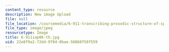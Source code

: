 ```yaml
---
content_type: resource
description: New image Upload
file: null
file_location: /coursemedia/6-911-transcribing-prosodic-structure-of-spoken-utterances-with-tobi-january-iap-2006/22e8f9a272dd97040bae58860f58f559_6-911iap06-th.jpg
file_type: image/jpeg
resourcetype: Image
title: 6-911iap06-th.jpg
uid: 22e8f9a2-72dd-9704-0bae-58860f58f559
---
```

